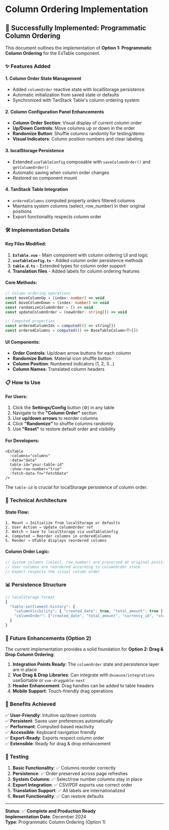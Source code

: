 # Column Ordering Implementation

## 🎉 Successfully Implemented: Programmatic Column Ordering

This document outlines the implementation of **Option 1: Programmatic Column Ordering** for the ExTable component.

### ✨ Features Added

#### 1. **Column Order State Management**

- Added `columnOrder` reactive state with localStorage persistence
- Automatic initialization from saved state or defaults
- Synchronized with TanStack Table's column ordering system

#### 2. **Column Configuration Panel Enhancements**

- **Column Order Section**: Visual display of current column order
- **Up/Down Controls**: Move columns up or down in the order
- **Randomize Button**: Shuffle columns randomly for testing/demo
- **Visual Indicators**: Column position numbers and clear labeling

#### 3. **localStorage Persistence**

- Extended `useTableConfig` composable with `saveColumnOrder()` and `getColumnOrder()`
- Automatic saving when column order changes
- Restored on component mount

#### 4. **TanStack Table Integration**

- `orderedColumns` computed property orders filtered columns
- Maintains system columns (select, row_number) in their original positions
- Export functionality respects column order

### 🛠️ Implementation Details

#### Key Files Modified:

1. **`ExTable.vue`** - Main component with column ordering UI and logic
2. **`useTableConfig.ts`** - Added column order persistence methods
3. **`table.d.ts`** - Extended types for column order support
4. **Translation files** - Added labels for column ordering features

#### Core Methods:

```typescript
// Column ordering operations
const moveColumnUp = (index: number) => void
const moveColumnDown = (index: number) => void
const randomizeColumnOrder = () => void
const updateColumnOrder = (newOrder: string[]) => void

// Computed properties
const orderedColumnIds = computed(() => string[])
const orderedColumns = computed(() => BaseTableColumn<T>[])
```

#### UI Components:

- **Order Controls**: Up/down arrow buttons for each column
- **Randomize Button**: Material icon shuffle button
- **Column Position**: Numbered indicators (1, 2, 3...)
- **Column Names**: Translated column headers

### 📋 How to Use

#### For Users:

1. Click the **Settings/Config** button (⚙️) in any table
2. Navigate to the **"Column Order"** section
3. Use **up/down arrows** to reorder columns
4. Click **"Randomize"** to shuffle columns randomly
5. Use **"Reset"** to restore default order and visibility

#### For Developers:

```vue
<ExTable
  :columns="columns"
  :data="data"
  table-id="your-table-id"
  :show-row-number="true"
  :fetch-data-fn="fetchData"
/>
```

The `table-id` is crucial for localStorage persistence of column order.

### 🔧 Technical Architecture

#### State Flow:

```
1. Mount → Initialize from localStorage or defaults
2. User Action → Update columnOrder ref
3. Watch → Save to localStorage via useTableConfig
4. Computed → Reorder columns in orderedColumns
5. Render → UTable displays reordered columns
```

#### Column Order Logic:

```typescript
// System columns (select, row_number) are preserved at original positions
// User columns are reordered according to columnOrder state
// Export respects the visual column order
```

### 📊 Persistence Structure

```typescript
// localStorage format
{
  "table-settlement-history": {
    "columnVisibility": { "created_date": true, "total_amount": true },
    "columnOrder": ["created_date", "total_amount", "currency_id", "status"]
  }
}
```

### 🚀 Future Enhancements (Option 2)

The current implementation provides a solid foundation for **Option 2: Drag & Drop Column Ordering**:

1. **Integration Points Ready**: The `columnOrder` state and persistence layer are in place
2. **Vue Drag & Drop Libraries**: Can integrate with `@vueuse/integrations` useSortable or `vue-draggable-next`
3. **Header Enhancement**: Drag handles can be added to table headers
4. **Mobile Support**: Touch-friendly drag operations

### 🎯 Benefits Achieved

✅ **User-Friendly**: Intuitive up/down controls  
✅ **Persistent**: Saves user preferences automatically  
✅ **Performant**: Computed-based reactivity  
✅ **Accessible**: Keyboard navigation friendly  
✅ **Export-Ready**: Exports respect column order  
✅ **Extensible**: Ready for drag & drop enhancement

### 🧪 Testing

1. **Basic Functionality**: ✅ Columns reorder correctly
2. **Persistence**: ✅ Order preserved across page refreshes
3. **System Columns**: ✅ Select/row number columns stay in place
4. **Export Integration**: ✅ CSV/PDF exports use correct order
5. **Translation Support**: ✅ All labels are internationalized
6. **Reset Functionality**: ✅ Can restore defaults

---

**Status**: ✅ **Complete and Production Ready**  
**Implementation Date**: December 2024  
**Type**: Programmatic Column Ordering (Option 1)

